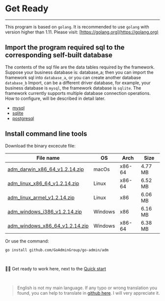 # Get Ready
---

This program is based on ```golang```. It is recommended to use ```golang``` with version higher than 1.11. Please visit: [https://golang.org](https://golang.org)

## Import the program required sql to the corresponding self-built database

The contents of the sql file are the data tables required by the framework. Suppose your business database is: database_a; then you can import the framework sql into ```database_a```, or you can create another database ```database_b``` Import, can be a different driver database, for example, your business database is ```mysql```, the framework database is ```sqlite```. The framework currently supports multiple database connection operations. How to configure, will be described in detail later.

- [mysql](https://raw.githubusercontent.com/GoAdminGroup/go-admin/master/data/admin.sql)
- [sqlite](https://raw.githubusercontent.com/GoAdminGroup/go-admin/master/data/admin.db)
- [postgresql](https://raw.githubusercontent.com/GoAdminGroup/go-admin/master/data/admin.pgsql)

## Install command line tools

Download the binary excecute file: 

|  File name   | OS  | Arch  | Size  |
|  ----  | ----  | ----  |----  |
| [adm_darwin_x86_64_v1.2.14.zip](http://file.go-admin.cn/go_admin/cli/v1_2_14/adm_darwin_x86_64_v1.2.14.zip)  | macOs | x86-64 | 4.77 MB
| [adm_linux_x86_64_v1.2.14.zip](http://file.go-admin.cn/go_admin/cli/v1_2_14/adm_linux_x86_64_v1.2.14.zip)  | Linux | x86-64   | 6.52 MB
| [adm_linux_armel_v1.2.14.zip](http://file.go-admin.cn/go_admin/cli/v1_2_14/adm_linux_armel_v1.2.14.zip)  | Linux | x86   | 6.06 MB
| [adm_windows_i386_v1.2.14.zip](http://file.go-admin.cn/go_admin/cli/v1_2_14/adm_windows_i386_v1.2.14.zip)  | Windows | x86  |6.16 MB
| [adm_windows_x86_64_v1.2.14.zip](http://file.go-admin.cn/go_admin/cli/v1_2_14/adm_windows_x86_64_v1.2.14.zip)  | Windows | x86-64   |6.38 MB


Or use the command:

```
go install github.com/GoAdminGroup/go-admin/adm
```

<br>

🍺🍺 Get ready to work here, next to the [Quick start](quick_start)

<br>

> English is not my main language. If any typo or wrong translation you found, you can help to translate in [github here](https://github.com/GoAdminGroup/docs). I will very appreciate it.


